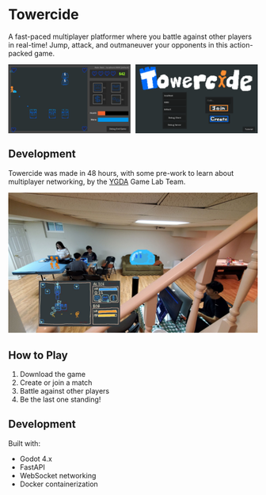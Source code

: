 # Towercide
A fast-paced multiplayer platformer where you battle against other players in real-time! Jump, attack, and outmaneuver your opponents in this action-packed game.

<div style="display: flex; justify-content: space-between;">
    <img src="promo/game.png" width="49%" alt="Game Screenshot">
    <img src="promo/home.png" width="49%" alt="Home Screen">
</div>

## Development
Towercide was made in 48 hours, with some pre-work to learn about multiplayer networking, by the [YGDA](https://ygda.org) Game Lab Team. 

![Gameplay](promo/day1.jpg)

## How to Play

1. Download the game
2. Create or join a match
3. Battle against other players
4. Be the last one standing!

## Development

Built with:
- Godot 4.x
- FastAPI
- WebSocket networking
- Docker containerization
